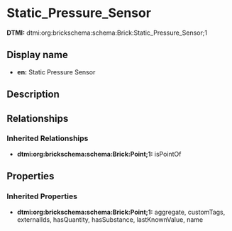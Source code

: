 # Static_Pressure_Sensor
**DTMI:** dtmi:org:brickschema:schema:Brick:Static_Pressure_Sensor;1
## Display name
- **en:** Static Pressure Sensor
## Description
## Relationships
### Inherited Relationships
* **dtmi:org:brickschema:schema:Brick:Point;1:** isPointOf
## Properties
### Inherited Properties
* **dtmi:org:brickschema:schema:Brick:Point;1:** aggregate, customTags, externalIds, hasQuantity, hasSubstance, lastKnownValue, name
